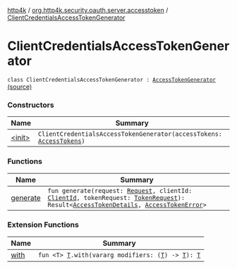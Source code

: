 [http4k](../../index.md) / [org.http4k.security.oauth.server.accesstoken](../index.md) / [ClientCredentialsAccessTokenGenerator](./index.md)

# ClientCredentialsAccessTokenGenerator

`class ClientCredentialsAccessTokenGenerator : `[`AccessTokenGenerator`](../-access-token-generator/index.md) [(source)](https://github.com/http4k/http4k/blob/master/http4k-security-oauth/src/main/kotlin/org/http4k/security/oauth/server/accesstoken/ClientCredentialsAccessTokenGenerator.kt#L10)

### Constructors

| Name | Summary |
|---|---|
| [&lt;init&gt;](-init-.md) | `ClientCredentialsAccessTokenGenerator(accessTokens: `[`AccessTokens`](../../org.http4k.security.oauth.server/-access-tokens/index.md)`)` |

### Functions

| Name | Summary |
|---|---|
| [generate](generate.md) | `fun generate(request: `[`Request`](../../org.http4k.core/-request/index.md)`, clientId: `[`ClientId`](../../org.http4k.security.oauth.server/-client-id/index.md)`, tokenRequest: `[`TokenRequest`](../../org.http4k.security.oauth.server/-token-request/index.md)`): Result<`[`AccessTokenDetails`](../../org.http4k.security/-access-token-details/index.md)`, `[`AccessTokenError`](../../org.http4k.security.oauth.server/-access-token-error.md)`>` |

### Extension Functions

| Name | Summary |
|---|---|
| [with](../../org.http4k.core/with.md) | `fun <T> `[`T`](../../org.http4k.core/with.md#T)`.with(vararg modifiers: (`[`T`](../../org.http4k.core/with.md#T)`) -> `[`T`](../../org.http4k.core/with.md#T)`): `[`T`](../../org.http4k.core/with.md#T) |
